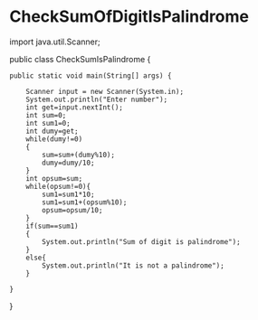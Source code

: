 # CheckSumOfDigitIsPalindrome
import java.util.Scanner;

public class CheckSumIsPalindrome {

	
	public static void main(String[] args) {
		
		Scanner input = new Scanner(System.in);
		System.out.println("Enter number");
		int get=input.nextInt();
		int sum=0;
		int sum1=0;
		int dumy=get;
		while(dumy!=0)
		{
			sum=sum+(dumy%10);
			dumy=dumy/10;
		}
		int opsum=sum;
		while(opsum!=0){
			sum1=sum1*10;
			sum1=sum1+(opsum%10);
			opsum=opsum/10;
		}
		if(sum==sum1)
		{
			System.out.println("Sum of digit is palindrome");
		}
		else{
			System.out.println("It is not a palindrome");
		}

	}

}
